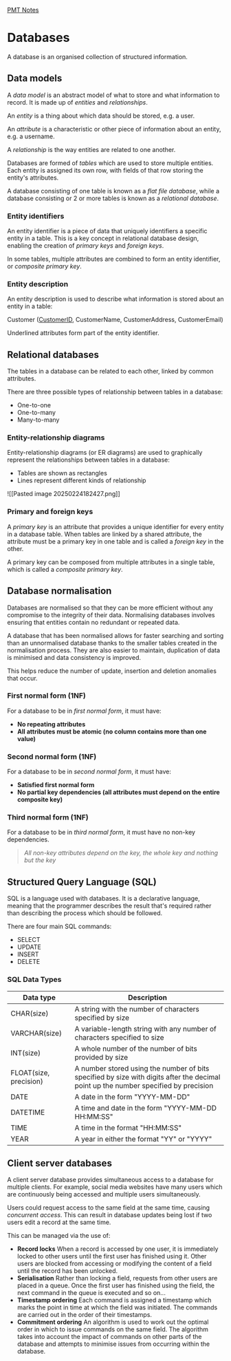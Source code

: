 [PMT Notes](https://www.physicsandmathstutor.com/pdf-pages/?pdf=https%3A%2F%2Fpmt.physicsandmathstutor.com%2Fdownload%2FComputer-Science%2FA-level%2FNotes%2FAQA%2F10-Fundamentals-of-Databases%2FAdvanced%2F10.%20Fundamentals%20of%20Databases%20-%20Advanced.pdf)

# Databases

A database is an organised collection of structured information. 

## Data models

A *data model* is an abstract model of what to store and what information to record. It is made up of *entities* and *relationships*.

An *entity* is a thing about which data should be stored, e.g. a user.

An *attribute* is a characteristic or other piece of information about an entity, e.g. a username. 

A *relationship* is the way entities are related to one another.

Databases are formed of *tables* which are used to store multiple entities. Each entity is assigned its own row, with fields of that row storing the entity's attributes.

A database consisting of one table is known as a *flat file database*, while a database consisting or 2 or more tables is known as a *relational database*.

### Entity identifiers 

An entity identifier is a piece of data that uniquely identifiers a specific entity in a table. This is a key concept in relational database design, enabling the creation of *primary keys* and *foreign keys*.

In some tables, multiple attributes are combined to form an entity identifier, or *composite primary key*.

### Entity description

An entity description is used to describe what information is stored about an entity in a table:

Customer (<u>CustomerID</u>, CustomerName, CustomerAddress, CustomerEmail)

Underlined attributes form part of the entity identifier.

## Relational databases

The tables in a database can be related to each other, linked by common attributes.

There are three possible types of relationship between tables in a database:
- One-to-one
- One-to-many
- Many-to-many

### Entity-relationship diagrams

Entity-relationship diagrams (or ER diagrams) are used to graphically represent the relationships between tables in a database:
- Tables are shown as rectangles
- Lines represent different kinds of relationship

![[Pasted image 20250224182427.png]]

### Primary and foreign keys

A *primary key* is an attribute that provides a unique identifier for every entity in a database table. When tables are linked by a shared attribute, the attribute must be a primary key in one table and is called a *foreign key* in the other.

A primary key can be composed from multiple attributes in a single table, which is called a *composite primary key*.

## Database normalisation

Databases are normalised so that they can be more efficient without any compromise to the integrity of their data. Normalising databases involves ensuring that entities contain no redundant or repeated data.

A database that has been normalised allows for faster searching and sorting than an unnormalised database thanks to the smaller tables created in the normalisation process. They are also easier to maintain, duplication of data is minimised and data consistency is improved.

This helps reduce the number of update, insertion and deletion anomalies that occur.

### First normal form (1NF)

For a database to be in *first normal form*, it must have:
- **No repeating attributes**
- **All attributes must be atomic (no column contains more than one value)**

### Second normal form (1NF)

For a database to be in *second normal form*, it must have:
- **Satisfied first normal form**
- **No partial key dependencies (all attributes must depend on the entire composite key)**

### Third normal form (1NF)

For a database to be in *third normal form*, it must have no non-key dependencies.

> *All non-key attributes depend on the key, the whole key and nothing but the key*

## Structured Query Language (SQL)

SQL is a language used with databases. It is a declarative language, meaning that the programmer describes the result that's required rather than describing the process which should be followed.

There are four main SQL commands:
- SELECT
- UPDATE
- INSERT
- DELETE

### SQL Data Types

| Data type              | Description                                                                                                                         |
| ---------------------- | ----------------------------------------------------------------------------------------------------------------------------------- |
| CHAR(size)             | A string with the number of characters specified by size                                                                            |
| VARCHAR(size)          | A variable-length string with any number of characters specified to size                                                            |
| INT(size)              | A whole number of the number of bits provided by size                                                                               |
| FLOAT(size, precision) | A number stored using the number of bits specified by size with digits after the decimal point up the number specified by precision |
| DATE                   | A date in the form "YYYY-MM-DD"                                                                                                     |
| DATETIME               | A time and date in the form "YYYY-MM-DD HH:MM:SS"                                                                                   |
| TIME                   | A time in the format "HH:MM:SS"                                                                                                     |
| YEAR                   | A year in either the format "YY" or "YYYY"                                                                                          |

## Client server databases

A client server database provides simultaneous access to a database for multiple clients. For example, social media websites have many users which are continuously being accessed and multiple users simultaneously.

Users could request access to the same field at the same time, causing *concurrent access*. This can result in database updates being lost if two users edit a record at the same time.

This can be managed via the use of:
- **Record locks**
  When a record is accessed by one user, it is immediately locked to other users until the first user has finished using it. Other users are blocked from accessing or modifying the content of a field until the record has been unlocked.
- **Serialisation**
  Rather than locking a field, requests from other users are placed in a queue. Once the first user has finished using the field, the next command in the queue is executed and so on...
- **Timestamp ordering**
  Each command is assigned a timestamp which marks the point in time at which the field was initiated. The commands are carried out in the order of their timestamps.
- **Commitment ordering**
  An algorithm is used to work out the optimal order in which to issue commands on the same field. The algorithm takes into account the impact of commands on other parts of the database and attempts to minimise issues from occurring within the database.
